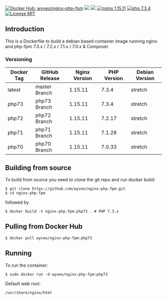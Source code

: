 [![Docker Hub; wyveo/nginx-php-fpm](https://img.shields.io/badge/docker%20hub-wyveo%2Fnginx--php--fpm-blue.svg?&logo=docker&style=for-the-badge)](https://hub.docker.com/r/wyveo/nginx-php-fpm/) [![](https://img.shields.io/microbadger/image-size/wyveo/nginx-php-fpm/php73.svg?&style=for-the-badge)](https://microbadger.com/images/wyveo/nginx-php-fpm) [![](https://img.shields.io/microbadger/layers/wyveo/nginx-php-fpm/php73.svg?&style=for-the-badge)](https://microbadger.com/images/wyveo/nginx-php-fpm) [![nginx 1.15.11](https://img.shields.io/badge/nginx-1.15.11-brightgreen.svg?&logo=nginx&logoColor=white&style=for-the-badge)](https://nginx.org/en/CHANGES) [![php 7.3.4](https://img.shields.io/badge/php--fpm-7.3.4-blue.svg?&logo=php&logoColor=white&style=for-the-badge)](https://secure.php.net/releases/7_3_4.php) [![License MIT](https://img.shields.io/badge/license-MIT-blue.svg?&style=for-the-badge)](https://github.com/wyveo/nginx-php-fpm/blob/master/LICENSE)

## Introduction
This is a Dockerfile to build a debian based container image running nginx and php-fpm 7.3.x / 7.2.x / 7.1.x / 7.0.x & Composer.

### Versioning
| Docker Tag | GitHub Release | Nginx Version | PHP Version | Debian Version |
|-----|-------|-----|--------|--------|
| latest | master Branch |1.15.11 | 7.3.4 | stretch |
| php73 | php73 Branch |1.15.11 | 7.3.4 | stretch |
| php72 | php72 Branch |1.15.11 | 7.2.17 | stretch |
| php71 | php71 Branch |1.15.11 | 7.1.28 | stretch |
| php70 | php70 Branch |1.15.11 | 7.0.33 | stretch |

## Building from source
To build from source you need to clone the git repo and run docker build:
```
$ git clone https://github.com/wyveo/nginx-php-fpm.git
$ cd nginx-php-fpm
```

followed by
```
$ docker build -t nginx-php-fpm:php73 . # PHP 7.3.x
```


## Pulling from Docker Hub
```
$ docker pull wyveo/nginx-php-fpm:php73
```

## Running
To run the container:
```
$ sudo docker run -d wyveo/nginx-php-fpm:php73
```

Default web root:
```
/usr/share/nginx/html
```

